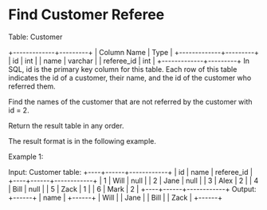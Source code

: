 # Find Customer Referee

Table: Customer

+-------------+---------+
| Column Name | Type |
+-------------+---------+
| id | int |
| name | varchar |
| referee_id | int |
+-------------+---------+
In SQL, id is the primary key column for this table.
Each row of this table indicates the id of a customer, their name, and the id of the customer who referred them.

Find the names of the customer that are not referred by the customer with id = 2.

Return the result table in any order.

The result format is in the following example.

Example 1:

Input:
Customer table:
+----+------+------------+
| id | name | referee_id |
+----+------+------------+
| 1 | Will | null |
| 2 | Jane | null |
| 3 | Alex | 2 |
| 4 | Bill | null |
| 5 | Zack | 1 |
| 6 | Mark | 2 |
+----+------+------------+
Output:
+------+
| name |
+------+
| Will |
| Jane |
| Bill |
| Zack |
+------+
